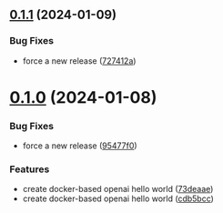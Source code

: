 ## [0.1.1](https://github.com/FullStackWithLawrence/openai-hello-world/compare/v0.1.0...v0.1.1) (2024-01-09)


### Bug Fixes

* force a new release ([727412a](https://github.com/FullStackWithLawrence/openai-hello-world/commit/727412a990c78d33e79b1b0c3e1d070c86f7cba2))

# [0.1.0](https://github.com/FullStackWithLawrence/openai-hello-world/compare/v0.0.1...v0.1.0) (2024-01-08)

### Bug Fixes

- force a new release ([95477f0](https://github.com/FullStackWithLawrence/openai-hello-world/commit/95477f0ff52811ef297e661977e1d5b5436e11d5))

### Features

- create docker-based openai hello world ([73deaae](https://github.com/FullStackWithLawrence/openai-hello-world/commit/73deaae8192a8ffc7ff433b411e1d09cd29a6427))
- create docker-based openai hello world ([cdb5bcc](https://github.com/FullStackWithLawrence/openai-hello-world/commit/cdb5bcc505d6cf20dbe50e865805140d58ec6eae))
